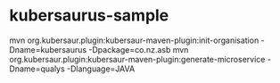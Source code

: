 # kubersaurus-sample

mvn org.kubersaur.plugin:kubersaur-maven-plugin:init-organisation -Dname=kubersaurus -Dpackage=co.nz.asb
mvn org.kubersaur.plugin:kubersaur-maven-plugin:generate-microservice -Dname=qualys -Dlanguage=JAVA
